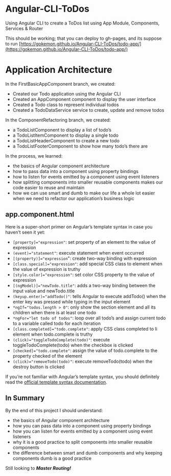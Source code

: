 # Angular-CLI-ToDos
Using Angular CLI to create a ToDos list using App Module, Components, Services &amp; Router

This should be working; that you can deploy to gh-pages, and its suppose to run
[https://gokemon.github.io/Angular-CLI-ToDos/todo-app/](https://gokemon.github.io/Angular-CLI-ToDos/todo-app/)

# Application Architecture #
In the FirstBasicAppComponent branch, we created:

- Created our Todo application using the Angular CLI
- Created an AppComponent component to display the user interface
- Created a Todo class to represent individual todos
- Created a TodoDataService service to create, update and remove todos

In the ComponentRefactoring branch, we created:

- a TodoListComponent to display a list of todo’s
- a TodoListItemComponent to display a single todo
- a TodoListHeaderComponent to create a new todo
- a TodoListFooterComponent to show how many todo’s there are


In the process, we learned:

- the basics of Angular component architecture
- how to pass data into a component using property bindings
- how to listen for events emitted by a component using event listeners
- how splitting components into smaller reusable components makes our code easier to reuse and maintain
- how we can use smart and dumb to make our life a whole lot easier when we need to refactor our application’s business logic



## app.component.html ##
Here is a super-short primer on Angular’s template syntax in case you haven’t seen it yet:

- `[property]="expression"`: set property of an element to the value of expression
- `(event)="statement"`: execute statement when event occurred
- `[(property)]="expression`": create two-way binding with expression
- `[class.special]="expression"`: add special CSS class to element when the value of expression is truthy
- `[style.color]="expression"`: set color CSS property to the value of expression
- `[(ngModel)]="newTodo.title"`: adds a two-way binding between the input value and newTodo.title
- `(keyup.enter)="addTodo()"`: tells Angular to execute addTodo() when the enter key was pressed while typing in the input element
- `*ngIf="todos.length > 0"`: only show the section element and all its children when there is at least one todo
- `*ngFor="let todo of todos"`: loop over all todo’s and assign current todo to a variable called todo for each iteration
- `[class.completed]="todo.complete"`: apply CSS class completed to li element when todo.complete is truthy
- `(click)="toggleTodoComplete(todo)"`: execute toggleTodoComplete(todo) when the checkbox is clicked
- `[checked]="todo.complete"`: assign the value of todo.complete to the property checked of the element
- `(click)="removeTodo(todo)"`: execute removeTodo(todo) when the destroy button is clicked

If you’re not familiar with Angular’s template syntax, you should definitely read the [official template syntax documentation](https://angular.io/docs/ts/latest/guide/template-syntax.html).

## In Summary ##
By the end of this project I should understand:

- the basics of Angular component architecture
- how you can pass data into a component using property bindings
- how you can listen for events emitted by a component using event listeners
- why it is a good practice to split components into smaller reusable components
- the difference between smart and dumb components and why keeping components dumb is a good practice

Still looking to ***Master Routing!***
